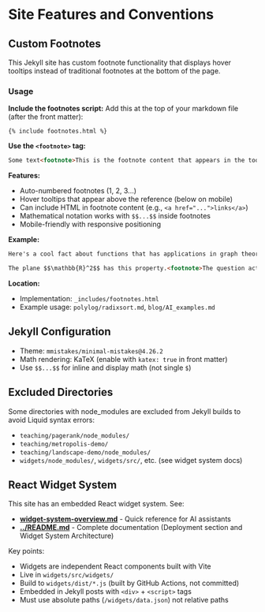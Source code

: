 # Site Features and Conventions

## Custom Footnotes

This Jekyll site has custom footnote functionality that displays hover tooltips instead of traditional footnotes at the bottom of the page.

### Usage

**Include the footnotes script:**
Add this at the top of your markdown file (after the front matter):
```liquid
{% include footnotes.html %}
```

**Use the `<footnote>` tag:**
```html
Some text<footnote>This is the footnote content that appears in the tooltip.</footnote>
```

**Features:**
- Auto-numbered footnotes (1, 2, 3...)
- Hover tooltips that appear above the reference (below on mobile)
- Can include HTML in footnote content (e.g., `<a href="...">links</a>`)
- Mathematical notation works with `$$...$$` inside footnotes
- Mobile-friendly with responsive positioning

**Example:**
```markdown
Here's a cool fact about functions that has applications in graph theory.<footnote>First proven <a href="https://example.com">here</a>.</footnote>

The plane $$\mathbb{R}^2$$ has this property.<footnote>The question actually asks about a different space than $$\mathbb{R}^2$$.</footnote>
```

**Location:**
- Implementation: `_includes/footnotes.html`
- Example usage: `polylog/radixsort.md`, `blog/AI_examples.md`

## Jekyll Configuration

- Theme: `mmistakes/minimal-mistakes@4.26.2`
- Math rendering: KaTeX (enable with `katex: true` in front matter)
- Use `$$...$$` for inline and display math (not single `$`)

## Excluded Directories

Some directories with node_modules are excluded from Jekyll builds to avoid Liquid syntax errors:
- `teaching/pagerank/node_modules/`
- `teaching/metropolis-demo/`
- `teaching/landscape-demo/node_modules/`
- `widgets/node_modules/`, `widgets/src/`, etc. (see widget system docs)

## React Widget System

This site has an embedded React widget system. See:
- **[widget-system-overview.md](widget-system-overview.md)** - Quick reference for AI assistants
- **[../README.md](../README.md)** - Complete documentation (Deployment section and Widget System Architecture)

Key points:
- Widgets are independent React components built with Vite
- Live in `widgets/src/widgets/`
- Build to `widgets/dist/*.js` (built by GitHub Actions, not committed)
- Embedded in Jekyll posts with `<div>` + `<script>` tags
- Must use absolute paths (`/widgets/data.json`) not relative paths

